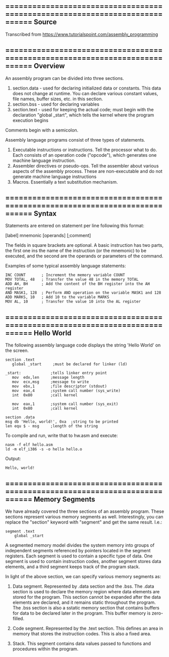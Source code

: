 ============================================================================
Source
----------------------------------------------------------------------------

Transcribed from https://www.tutorialspoint.com/assembly_programming

============================================================================
Overview
----------------------------------------------------------------------------
An assembly program can be divided into three sections.
1) section.data - used for declaring initialized data or constants. This data does not change at runtime. You can declare various constant values, file names, buffer sizes, etc. in this section.
2) section.bss  - used for declaring variables
3) section.text - used for keeping the actual code; must begin with the declaration "global _start", which tells the kernel where the program execution begins

Comments begin with a semicolon.

Assembly language programs consist of three types of statements.
1) Executable instructions or instructions. Tell the processor what to do. Each consists of an operation code ("opcode"), which generates one machine language instruction.
2) Assembler directives or pseudo-ops. Tell the assembler about various aspects of the assembly process. These are non-executable and do not generate machine language instructions
3) Macros. Essentially a text substitution mechanism.

============================================================================
Syntax
----------------------------------------------------------------------------
Statements are entered on statement per line following this format:

   [label]  mnemonic  [operands]  [;comment]

The fields in square brackets are optional. A basic instruction has two parts, the first one ins the name of the instruction (or the mnemonic) to be executed, and the second are the operands or parameters of the command.

Examples of some typical assembly language statements:

    INC COUNT       ; Increment the memory variable COUNT
    MOV TOTAL, 48   ; Transfer the value 48 in the memory TOTAL
    ADD AH, BH      ; Add the content of the BH register into the AH register
    AND MASK1, 128  ; Perform AND operation on the variable MASK1 and 128
    ADD MARKS, 10   ; Add 10 to the variable MARKS
    MOV AL, 10      ; Transfer the value 10 into the AL register

============================================================================
Hello World
----------------------------------------------------------------------------

The following assembly language code displays the string 'Hello World' on
the screen.

    section	.text
       global _start     ;must be declared for linker (ld)
        
    _start:	            ;tells linker entry point
       mov	edx,len     ;message length
       mov	ecx,msg     ;message to write
       mov	ebx,1       ;file descriptor (stdout)
       mov	eax,4       ;system call number (sys_write)
       int	0x80        ;call kernel
        
       mov	eax,1       ;system call number (sys_exit)
       int	0x80        ;call kernel

    section	.data
    msg db 'Hello, world!', 0xa  ;string to be printed
    len equ $ - msg     ;length of the string

To compile and run, write that to hw.asm and execute:

	nasm -f elf hello.asm
	ld -m elf_i386 -s -o hello hello.o

Output:

    Hello, world!


============================================================================
Memory Segments
----------------------------------------------------------------------------

We have already covered the three sections of an assembly program. These sections represent various memory segments as well. Interestingly, you can replace the "section" keyword with "segment" and get the same result. I.e.:

    segment .text
        global _start        

A segmented memory model divides the system memory into groups of independent segments referenced by pointers located in the segment registers. Each segment is used to contain a specific type of data. One segment is used to contain instruction codes, another segment stores data elements, and a third segment keeps track of the program stack. 

In light of the above section, we can specify various memory segments as:

1) Data segment. Represented by .data section and the .bss. The .data section is used to declare the memory region where data elements are stored for the program. This section cannot be expanded after the data elements are declared, and it remains static throughout the program. The .bss section is also a sstatic memory section that contains buffers for data to be declared later in the program. This buffer memory is zero-filled.

2) Code segment. Represented by the .text section. This defines an area in memory that stores the instruction codes. This is also a fixed area.

3) Stack. This segment contains data values passed to functions and procedures within the program.


